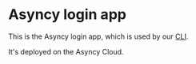 # Asyncy login app
This is the Asyncy login app, which is used by our [CLI](https://github.com/asyncy/cli).

It's deployed on the Asyncy Cloud.
